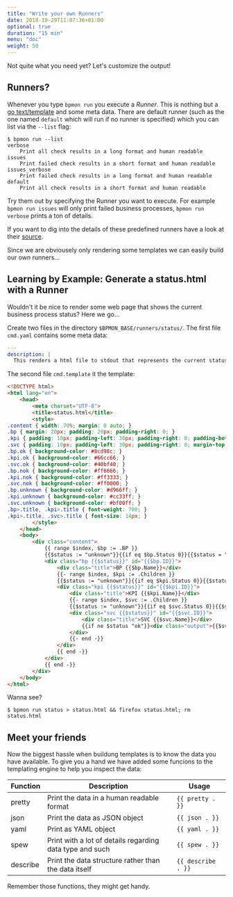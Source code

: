 ```yaml
---
title: "Write your own Runners"
date: 2018-10-29T11:07:36+01:00
optional: true
duration: "15 min"
menu: "doc"
weight: 50
---
```


Not quite what you need yet? Let's customize the output!

<!--more-->

## Runners?

Whenever you type `bpmon run` you execute a _Runner_. This is nothing but a [go text/template](https://golang.org/pkg/text/template/) 
and some meta data. There are default runner (such as the one named `default` which will run if no runner is specified) which you can list 
via the `--list` flag:

```
$ bpmon run --list
verbose
	Print all check results in a long format and human readable
issues
	Print failed check results in a short format and human readable
issues_verbose
	Print failed check results in a long format and human readable
default
	Print all check results in a short format and human readable
```

Try them out by specifying the Runner you want to execute. For example `bpmon run issues` will only print failed business processes, 
`bpmon run verbose` prints a ton of details.

If you want to dig into the details of these predefined runners have a look at their
[source](https://github.com/unprofession-al/bpmon/blob/master/runners/defaults.go).

Since we are obviousely only rendering some templates we can easily build our own runners... 

## Learning by Example: Generate a status.html with a Runner

Wouldn't it be nice to render some web page that shows the current business process status? Here we go...

Create two files in the directory `$BPMON_BASE/runners/status/`. The first file `cmd.yaml` contains some meta data:

``` yaml
---
description: |
  This renders a html file to stdout that represents the current status.
```

The second file `cmd.template` it the template:

``` html
<!DOCTYPE html>
<html lang="en">
    <head>
        <meta charset="UTF-8">
        <title>status.html</title>
        <style>
.content { width: 70%; margin: 0 auto; }
.bp { margin: 20px; padding: 20px; padding-right: 0; }
.kpi { padding: 10px; padding-left: 30px; padding-right: 0; padding-bottom: 20px; margin-top: 10px; }
.svc { padding: 10px; padding-left: 30px; padding-right: 0; margin-top: 10px; }
.bp.ok { background-color: #8cd98c; }
.kpi.ok { background-color: #66cc66; }
.svc.ok { background-color: #40bf40; }
.bp.nok { background-color: #ff6666; }
.kpi.nok { background-color: #ff3333; }
.svc.nok { background-color: #ff0000; }
.bp.unknown { background-color: #d966ff; }
.kpi.unknown { background-color: #cc33ff; }
.svc.unknown { background-color: #bf00ff; }
.bp>.title, .kpi>.title { font-weight: 700; }
.kpi>.title, .svc>.title { font-size: 14px; }
        </style>
    </head>
    <body>
        <div class="content">
            {{ range $index, $bp := .BP }}
            {{$status := "unknown"}}{{if eq $bp.Status 0}}{{$status = "ok"}}{{else if eq $bp.Status 1}}{{$status = "nok"}}{{end}}
            <div class="bp {{$status}}" id="{{$bp.ID}}">
                <div class="title">BP {{$bp.Name}}</div>
                {{- range $index, $kpi := .Children }}
                {{$status := "unknown"}}{{if eq $kpi.Status 0}}{{$status = "ok"}}{{else if eq $kpi.Status 1}}{{$status = "nok"}}{{end}}
                <div class="kpi {{$status}}" id="{{$kpi.ID}}">
                    <div class="title">KPI {{$kpi.Name}}</div>
                    {{- range $index, $svc := .Children }}
                    {{$status := "unknown"}}{{if eq $svc.Status 0}}{{$status = "ok"}}{{else if eq $svc.Status 1}}{{$status = "nok"}}{{end}}
                    <div class="svc {{$status}}" id="{{$svc.ID}}">
                        <div class="title">SVC {{$svc.Name}}</div>
                        {{if ne $status "ok"}}<div class="output">{{$svc.Output}}</div>{{end}}
                    </div>
                    {{- end -}}
                </div>
                {{ end -}}
            </div>
            {{ end -}}
        </div>
    </body>
</html>
```

Wanna see?

```
$ bpmon run status > status.html && firefox status.html; rm status.html
```

## Meet your friends

Now the biggest hassle when buildung templates is to know the data you have available. To give you a hand we have added some funcions to
the templating engine to help you inspect the data:

| Function | Description | Usage |
| --- | --- | --- |
| pretty | Print the data in a human readable format | `{{ pretty . }}` |
| json | Print the data as JSON object | `{{ json . }}` |
| yaml | Print as YAML object | `{{ yaml . }}` |
| spew | Print with a lot of details regarding data type and such | `{{ spew . }}` |
| describe | Print the data structure rather than the data itself | `{{ describe . }}` |

Remember those functions, they might get handy.
